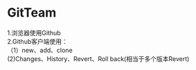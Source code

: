 ﻿# GitTeam
1.浏览器使用Github <br>
2.Github客户端使用：<br>
   （1）new、add、clone <br>
     (2)Changes、History、Revert、Roll back(相当于多个版本Revert) <br>
